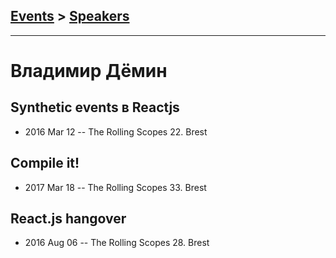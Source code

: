 ## [Events](../README.md) > [Speakers](../speakers.md)
---

# Владимир Дёмин

## Synthetic events в Reactjs
- 2016 Mar 12 -- The Rolling Scopes 22. Brest    
## Compile it!
- 2017 Mar 18 -- The Rolling Scopes 33. Brest    
## React.js hangover
- 2016 Aug 06 -- The Rolling Scopes 28. Brest    
